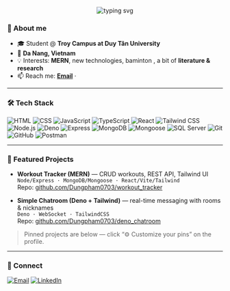 <!-- Profile: Phạm Thanh Dũng | Da Nang, Viet Nam -->
<p align="center">
  <img src="https://readme-typing-svg.demolab.com?font=Inter&weight=700&size=28&duration=2800&pause=800&center=true&vCenter=true&width=720&lines=Hi%2C+I'm+Dung%F0%9F%91%8B;" alt="typing svg" />

</p>

### 👋 About me
- 🎓 Student @ **Troy Campus at Duy Tân University**
- 📍 **Da Nang, Vietnam**
- 💡 Interests: **MERN**, new technologies, baminton , a bit of **literature & research**
- 📫 Reach me: **[Email](mailto:phamthanhdung1112@gmail.com)** · 

---

### 🛠️ Tech Stack
<p>
  <!-- Frontend -->
  <img alt="HTML" src="https://img.shields.io/badge/HTML5-ef652a?logo=html5&logoColor=white">
  <img alt="CSS" src="https://img.shields.io/badge/CSS3-2965f1?logo=css3&logoColor=white">
  <img alt="JavaScript" src="https://img.shields.io/badge/JavaScript-f7df1e?logo=javascript&logoColor=222">
  <img alt="TypeScript" src="https://img.shields.io/badge/TypeScript-3178c6?logo=typescript&logoColor=white">
  <img alt="React" src="https://img.shields.io/badge/React-20232a?logo=react&logoColor=61dafb">
  <img alt="Tailwind CSS" src="https://img.shields.io/badge/Tailwind-0ea5e9?logo=tailwindcss&logoColor=white">
  <!-- Backend / Runtimes -->
  <img alt="Node.js" src="https://img.shields.io/badge/Node.js-3c873a?logo=nodedotjs&logoColor=white">
  <img alt="Deno" src="https://img.shields.io/badge/Deno-000000?logo=deno&logoColor=white">
  <img alt="Express" src="https://img.shields.io/badge/Express-000?logo=express&logoColor=white">
  <img alt="MongoDB" src="https://img.shields.io/badge/MongoDB-116149?logo=mongodb&logoColor=white">
  <img alt="Mongoose" src="https://img.shields.io/badge/Mongoose-880000?logo=mongoose&logoColor=white">
  <img alt="SQL Server" src="https://img.shields.io/badge/SQL%20Server-cc2927?logo=microsoftsqlserver&logoColor=white">
  <!-- Tools -->
  <img alt="Git" src="https://img.shields.io/badge/Git-f05032?logo=git&logoColor=white">
  <img alt="GitHub" src="https://img.shields.io/badge/GitHub-181717?logo=github&logoColor=white">
  <img alt="Postman" src="https://img.shields.io/badge/Postman-ff6c37?logo=postman&logoColor=white">
</p>

---

### 🚀 Featured Projects
- **Workout Tracker (MERN)** — CRUD workouts, REST API, Tailwind UI  
  `Node/Express · MongoDB/Mongoose · React/Vite/Tailwind`  
  Repo: [github.com/Dungpham0703/workout_tracker](https://github.com/Dungpham0703/workout_tracker)  

- **Simple Chatroom (Deno + Tailwind)** — real-time messaging with rooms & nicknames  
  `Deno · WebSocket · TailwindCSS`  
  Repo: [github.com/Dungpham0703/deno_chatroom](https://github.com/Dungpham0703/deno_chatroom)  

> Pinned projects are below — click “⚙️ Customize your pins” on the profile.

---

### 🤝 Connect
<a href="mailto:phamthanhdung1112@gmail.com"><img alt="Email" src="https://img.shields.io/badge/Email-me-0b5?logo=gmail&logoColor=white"></a>
<a href="https://www.linkedin.com/in/dung-pham-thanh-5a88a0364/"><img alt="LinkedIn" src="https://img.shields.io/badge/LinkedIn-0a66c2?logo=linkedin&logoColor=white"></a>
